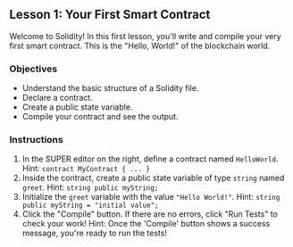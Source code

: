 ## Lesson 1: Your First Smart Contract

Welcome to Solidity! In this first lesson, you'll write and compile your very first smart contract. This is the "Hello, World!" of the blockchain world.

### Objectives

*   Understand the basic structure of a Solidity file.
*   Declare a contract.
*   Create a public state variable.
*   Compile your contract and see the output.

### Instructions

1.  In the SUPER editor on the right, define a contract named `HelloWorld`.
    Hint: `contract MyContract { ... }`
2.  Inside the contract, create a public state variable of type `string` named `greet`.
    Hint: `string public myString;`
3.  Initialize the `greet` variable with the value `"Hello World!"`.
    Hint: `string public myString = "initial value";`
4.  Click the "Compile" button. If there are no errors, click "Run Tests" to check your work!
    Hint: Once the 'Compile' button shows a success message, you're ready to run the tests!